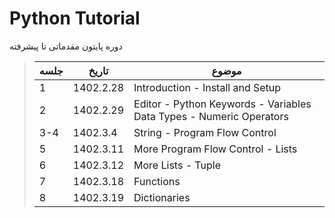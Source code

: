 # Python Tutorial

دوره پایتون مقدماتی تا پیشرفته

>| جلسه  | تاریخ | موضوع |
>| ------ | ------ | ------ |
>| 1 | 1402.2.28 | Introduction - Install and Setup 
>| 2 | 1402.2.29 | Editor - Python Keywords - Variables Data Types - Numeric Operators
>| 3-4 | 1402.3.4 | String - Program Flow Control
>| 5 | 1402.3.11 | More Program Flow Control - Lists
>| 6 | 1402.3.12 | More Lists - Tuple
>| 7 | 1402.3.18 | Functions 
>| 8 | 1402.3.19 | Dictionaries